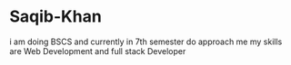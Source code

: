 # Saqib-Khan
i am doing BSCS and currently in 7th semester do approach me  my skills are Web Development and full stack Developer
